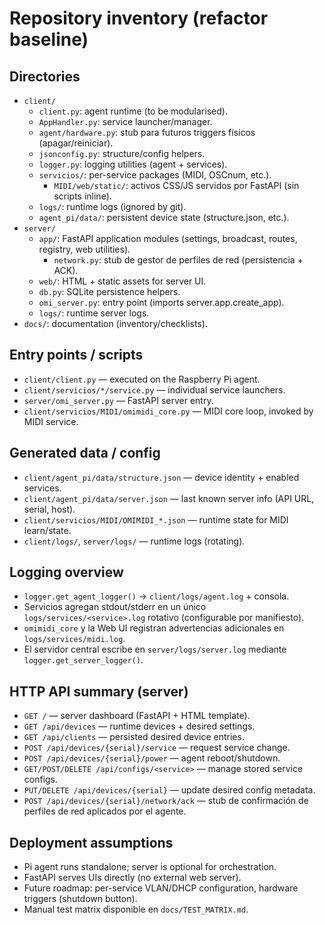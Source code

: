 # Repository inventory (refactor baseline)

## Directories
- `client/`
  - `client.py`: agent runtime (to be modularised).
  - `AppHandler.py`: service launcher/manager.
  - `agent/hardware.py`: stub para futuros triggers físicos (apagar/reiniciar).
  - `jsonconfig.py`: structure/config helpers.
  - `logger.py`: logging utilities (agent + services).
  - `servicios/`: per-service packages (MIDI, OSCnum, etc.).
    - `MIDI/web/static/`: activos CSS/JS servidos por FastAPI (sin scripts inline).
  - `logs/`: runtime logs (ignored by git).
  - `agent_pi/data/`: persistent device state (structure.json, etc.).
- `server/`
  - `app/`: FastAPI application modules (settings, broadcast, routes, registry, web utilities).
    - `network.py`: stub de gestor de perfiles de red (persistencia + ACK).
  - `web/`: HTML + static assets for server UI.
  - `db.py`: SQLite persistence helpers.
  - `omi_server.py`: entry point (imports server.app.create_app).
  - `logs/`: runtime server logs.
- `docs/`: documentation (inventory/checklists).

## Entry points / scripts
- `client/client.py` — executed on the Raspberry Pi agent.
- `client/servicios/*/service.py` — individual service launchers.
- `server/omi_server.py` — FastAPI server entry.
- `client/servicios/MIDI/omimidi_core.py` — MIDI core loop, invoked by MIDI service.

## Generated data / config
- `client/agent_pi/data/structure.json` — device identity + enabled services.
- `client/agent_pi/data/server.json` — last known server info (API URL, serial, host).
- `client/servicios/MIDI/OMIMIDI_*.json` — runtime state for MIDI learn/state.
- `client/logs/`, `server/logs/` — runtime logs (rotating).

## Logging overview
- `logger.get_agent_logger()` → `client/logs/agent.log` + consola.
- Servicios agregan stdout/stderr en un único `logs/services/<service>.log` rotativo (configurable por manifiesto).
- `omimidi_core` y la Web UI registran advertencias adicionales en `logs/services/midi.log`.
- El servidor central escribe en `server/logs/server.log` mediante `logger.get_server_logger()`.

## HTTP API summary (server)
- `GET /` — server dashboard (FastAPI + HTML template).
- `GET /api/devices` — runtime devices + desired settings.
- `GET /api/clients` — persisted desired device entries.
- `POST /api/devices/{serial}/service` — request service change.
- `POST /api/devices/{serial}/power` — agent reboot/shutdown.
- `GET/POST/DELETE /api/configs/<service>` — manage stored service configs.
- `PUT/DELETE /api/devices/{serial}` — update desired config metadata.
- `POST /api/devices/{serial}/network/ack` — stub de confirmación de perfiles de red aplicados por el agente.

## Deployment assumptions
- Pi agent runs standalone; server is optional for orchestration.
- FastAPI serves UIs directly (no external web server).
- Future roadmap: per-service VLAN/DHCP configuration, hardware triggers (shutdown button).
- Manual test matrix disponible en `docs/TEST_MATRIX.md`.

